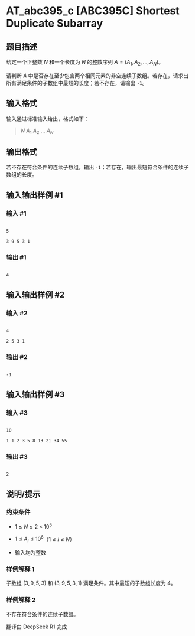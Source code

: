 # AT_abc395_c [ABC395C] Shortest Duplicate Subarray

## 题目描述

给定一个正整数 $N$ 和一个长度为 $N$ 的整数序列 $A=(A_1,A_2,\dots,A_N)$。

请判断 $A$ 中是否存在至少包含两个相同元素的非空连续子数组。若存在，请求出所有满足条件的子数组中最短的长度；若不存在，请输出 `-1`。

## 输入格式

输入通过标准输入给出，格式如下：

> $N$ $A_1$ $A_2$ $\dots$ $A_N$

## 输出格式

若不存在符合条件的连续子数组，输出 `-1`；若存在，输出最短符合条件的连续子数组的长度。

## 输入输出样例 #1

### 输入 #1

```
5
3 9 5 3 1
```

### 输出 #1

```
4
```

## 输入输出样例 #2

### 输入 #2

```
4
2 5 3 1
```

### 输出 #2

```
-1
```

## 输入输出样例 #3

### 输入 #3

```
10
1 1 2 3 5 8 13 21 34 55
```

### 输出 #3

```
2
```

## 说明/提示

### 约束条件
- $1 \leq N \leq 2 \times 10^5$
- $1 \leq A_i \leq 10^6$（$1 \leq i \leq N$）
- 输入均为整数

### 样例解释 1
子数组 $(3,9,5,3)$ 和 $(3,9,5,3,1)$ 满足条件。其中最短的子数组长度为 $4$。

### 样例解释 2
不存在符合条件的连续子数组。

翻译由 DeepSeek R1 完成